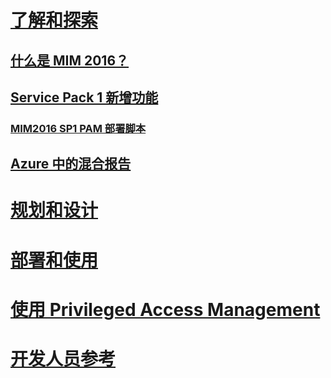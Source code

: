 # [了解和探索](microsoft-identity-manager-2016.md)
## [什么是 MIM 2016？](microsoft-identity-manager-2016.md)
## [Service Pack 1 新增功能](Microsoft-identity-manager-2016-sp1-release-notes.md)
### [MIM2016 SP1 PAM 部署脚本](sp1-deployment-scripts.md)
## [Azure 中的混合报告](identity-manager-hybrid-reporting-azure.md)
# [规划和设计](/microsoft-identity-manager/plan-design/microsoft-identity-manager-2016-supported-platforms)
# [部署和使用](/microsoft-identity-manager/deploy-use/microsoft-identity-manager-deploy)
# [使用 Privileged Access Management](/microsoft-identity-manager/pam/privileged-identity-management-for-active-directory-domain-services)
# [开发人员参考](/microsoft-identity-manager/reference/microsoft-identity-manager-2016-developer-reference)


<!--HONumber=Sep16_HO4-->


